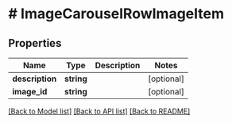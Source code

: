 # # ImageCarouselRowImageItem

## Properties

Name | Type | Description | Notes
------------ | ------------- | ------------- | -------------
**description** | **string** |  | [optional]
**image_id** | **string** |  | [optional]

[[Back to Model list]](../../README.md#models) [[Back to API list]](../../README.md#endpoints) [[Back to README]](../../README.md)
